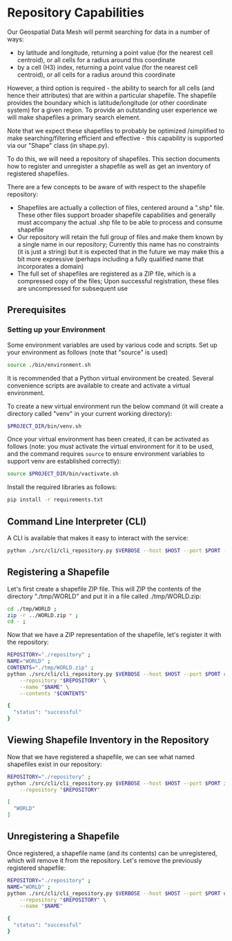 # Repository Capabilities

Our Geospatial Data Mesh will permit searching for data in
a number of ways:
- by latitude and longitude, returning a point value (for the
nearest cell centroid), or all cells for a radius around this coordinate
- by a cell (H3) index, returning a point value (for the
nearest cell centroid), or all cells for a radius around this coordinate

However, a third option is required - the ability to search for
all cells (and hence their attributes) that are within a
particular shapefile.  The shapefile provides the
boundary which is latitude/longitude (or other coordinate system)
for a given region. To provide an outstanding user experience we will make
shapefiles a primary search element.

Note that we expect these
shapefiles to probably be optimized /simplified to make
searching/filtering efficient and effective - this capability
is supported via our "Shape" class (in shape.py).

To do this, we will need a repository of shapefiles.  This
section documents how to register and unregister a shapefile
as well as get an inventory of registered shapefiles.

There are a few concepts to be aware of with respect
to the shapefile repository:
- Shapefiles are actually a collection of files,
centered around a ".shp" file.  These other files
support broader shapefile capabilities and generally
must accompany the actual .shp file to be able to
process and consume shapefile
- Our repository will retain the full group of
files and make them known by a single name in
our repository; Currently this name has no constraints
(it is just a string) but it is expected that
in the future we may make this a bit more expressive
(perhaps including a fully qualified name that
incorporates a domain)
- The full set of shapefiles are registered as a
ZIP file, which is a compressed copy of the files; Upon successful
registration, these files are uncompressed for subsequent
use


## Prerequisites

### Setting up your Environment

Some environment variables are used by various code and scripts.
Set up your environment as follows (note that "source" is used)
~~~bash
source ./bin/environment.sh
~~~

It is recommended that a Python virtual environment be created.
Several convenience scripts are available to create and activate
a virtual environment.

To create a new virtual environment run the below command
(it will create a directory called "venv" in your current working directory):
~~~bash
$PROJECT_DIR/bin/venv.sh
~~~

Once your virtual environment has been created, it can be activated
as follows (note: you *must* activate the virtual environment
for it to be used, and the command requires `source` to ensure
environment variables to support venv are established correctly):
~~~bash
source $PROJECT_DIR/bin/vactivate.sh
~~~

Install the required libraries as follows:
~~~bash
pip install -r requirements.txt
~~~


## Command Line Interpreter (CLI)

A CLI is available that makes it easy to interact
with the service:
~~~bash
python ./src/cli/cli_repository.py $VERBOSE --host $HOST --port $PORT --help

~~~

## Registering a Shapefile

Let's first create a shapefile ZIP file.  This will ZIP the
contents of the directory "./tmp/WORLD" and put it in a
file called ./tmp/WORLD.zip:
~~~bash
cd ./tmp/WORLD ;
zip -r ../WORLD.zip * ;
cd - ;
~~~

Now that we have a ZIP representation of the shapefile,
let's register it with the repository:
~~~bash
REPOSITORY="./repository" ;
NAME="WORLD" ;
CONTENTS="./tmp/WORLD.zip" ;
python ./src/cli/cli_repository.py $VERBOSE --host $HOST --port $PORT register \
    --repository "$REPOSITORY" \
    --name "$NAME" \
    --contents "$CONTENTS"

{
  "status": "successful"
}
~~~

## Viewing Shapefile Inventory in the Repository

Now that we have registered a shapefile, we can see
what named shapefiles exist in our repository:
~~~bash
REPOSITORY="./repository" ;
python ./src/cli/cli_repository.py $VERBOSE --host $HOST --port $PORT inventory \
    --repository "$REPOSITORY"

[
  "WORLD"
]
~~~

## Unregistering a Shapefile

Once registered, a shapefile name (and its contents) can be unregistered,
which will remove it from the repository.  Let's remove the
previously registered shapefile:
~~~bash
REPOSITORY="./repository" ;
NAME="WORLD" ;
python ./src/cli/cli_repository.py $VERBOSE --host $HOST --port $PORT unregister \
    --repository "$REPOSITORY" \
    --name "$NAME"

{
  "status": "successful"
}
~~~
